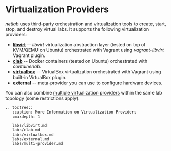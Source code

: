 # Virtualization Providers

*netlab* uses third-party orchestration and virtualization tools to create, start, stop, and destroy virtual labs. It supports the following virtualization providers:

* **[libvirt](labs/libvirt.md)** -- *libvirt* virtualization abstraction layer (tested on top of KVM/QEMU on Ubuntu) orchestrated with Vagrant using *vagrant-libvirt* Vagrant plugin.
* **[clab](labs/clab.md)** -- Docker containers (tested on Ubuntu) orchestrated with *containerlab*.
* **[virtualbox](labs/virtualbox.md)** -- VirtualBox virtualization orchestrated with Vagrant using built-in VirtualBox plugin.
* **[external](labs/external.md)** -- meta-provider you can use to configure hardware devices.

You can also combine [multiple virtualization providers](labs/multi-provider.md) within the same lab topology (some restrictions apply).

```eval_rst
.. toctree::
   :caption: More Information on Virtualization Providers
   :maxdepth: 1

   labs/libvirt.md
   labs/clab.md
   labs/virtualbox.md
   labs/external.md
   labs/multi-provider.md
```
